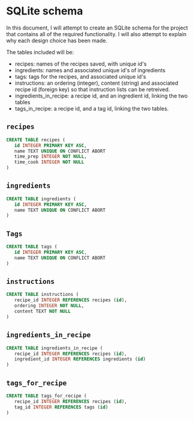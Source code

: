 # SQLite schema

In this document, I will attempt to create an SQLite schema for the project that contains all of the required functionality. I will also attempt to explain why each design choice has been made.

The tables included will be:

 + recipes: names of the recipes saved, with unique id's
 + ingredients: names and associated unique id's of ingredients
 + tags: tags for the recipes, and associated unique id's
 + instructions: an ordering (integer), content (string) and associated recipe id (foreign key) so that instruction lists can be retreived.
 + ingredients\_in\_recipe: a recipe id, and an ingredient id, linking the two tables
 + tags\_in\_recipe: a recipe id, and a tag id, linking the two tables.

 ## `recipes`

 ```SQL
CREATE TABLE recipes (
    id INTEGER PRIMARY KEY ASC,
    name TEXT UNIQUE ON CONFLICT ABORT
    time_prep INTEGER NOT NULL,
    time_cook INTEGER NOT NULL
)
 ```

 ## `ingredients`

 ```SQL
CREATE TABLE ingredients (
    id INTEGER PRIMARY KEY ASC,
    name TEXT UNIQUE ON CONFLICT ABORT
)
 ```

 ## `Tags`

 ```SQL
CREATE TABLE tags (
    id INTEGER PRIMARY KEY ASC,
    name TEXT UNIQUE ON CONFLICT ABORT
)
 ```

 ## `instructions`

 ```SQL
CREATE TABLE instructions (
    recipe_id INTEGER REFERENCES recipes (id),
    ordering INTEGER NOT NULL,
    content TEXT NOT NULL
)
 ```

 ## `ingredients_in_recipe`

 ```SQL
CREATE TABLE ingredients_in_recipe (
    recipe_id INTEGER REFERENCES recipes (id),
    ingredient_id INTEGER REFERENCES ingredients (id)
)
 ```

 ## `tags_for_recipe`

 ```SQL
CREATE TABLE tags_for_recipe (
    recipe_id INTEGER REFERENCES recipes (id),
    tag_id INTEGER REFERENCES tags (id)
)
 ```
